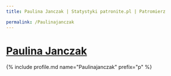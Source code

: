 ```yaml
---
title: Paulina Janczak | Statystyki patronite.pl | Patromierz

permalink: /Paulinajanczak
---
```


# [Paulina Janczak](https://patronite.pl/Paulinajanczak)

{% include profile.md name="Paulinajanczak" prefix="p" %}
